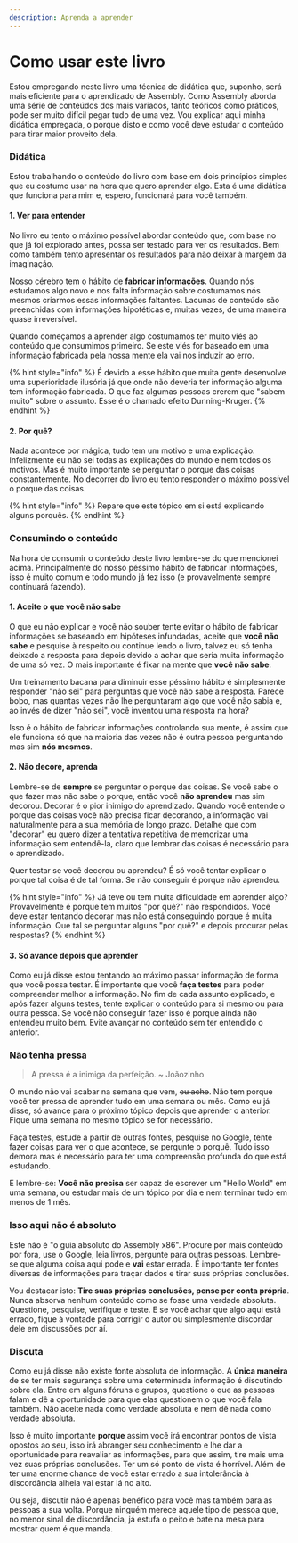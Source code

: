 ```yaml
---
description: Aprenda a aprender
---
```


# Como usar este livro

Estou empregando neste livro uma técnica de didática que, suponho, será mais eficiente para o aprendizado de Assembly. Como Assembly aborda uma série de conteúdos dos mais variados, tanto teóricos como práticos, pode ser muito difícil pegar tudo de uma vez. Vou explicar aqui minha didática empregada, o porque disto e como você deve estudar o conteúdo para tirar maior proveito dela.

### Didática

Estou trabalhando o conteúdo do livro com base em dois princípios simples que eu costumo usar na hora que quero aprender algo. Esta é uma didática que funciona para mim e, espero, funcionará para você também.

#### 1. Ver para entender

No livro eu tento o máximo possível abordar conteúdo que, com base no que já foi explorado antes, possa ser testado para ver os resultados. Bem como também tento apresentar os resultados para não deixar à margem da imaginação.

Nosso cérebro tem o hábito de **fabricar informações**. Quando nós estudamos algo novo e nos falta informação sobre costumamos nós mesmos criarmos essas informações faltantes. Lacunas de conteúdo são preenchidas com informações hipotéticas e, muitas vezes, de uma maneira quase irreversível.  
  
Quando começamos a aprender algo costumamos ter muito viés ao conteúdo que consumimos primeiro. Se este viés for baseado em uma informação fabricada pela nossa mente ela vai nos induzir ao erro.

{% hint style="info" %}
É devido a esse hábito que muita gente desenvolve uma superioridade ilusória já que onde não deveria ter informação alguma tem informação fabricada. O que faz algumas pessoas crerem que "sabem muito" sobre o assunto. Esse é o chamado efeito Dunning-Kruger.
{% endhint %}

#### 2. Por quê?

Nada acontece por mágica, tudo tem um motivo e uma explicação. Infelizmente eu não sei todas as explicações do mundo e nem todos os motivos. Mas é muito importante se perguntar o porque das coisas constantemente. No decorrer do livro eu tento responder o máximo possível o porque das coisas.

{% hint style="info" %}
Repare que este tópico em si está explicando alguns porquês.
{% endhint %}

### Consumindo o conteúdo

Na hora de consumir o conteúdo deste livro lembre-se do que mencionei acima. Principalmente do nosso péssimo hábito de fabricar informações, isso é muito comum e todo mundo já fez isso \(e provavelmente sempre continuará fazendo\).

#### 1. Aceite o que você não sabe

O que eu não explicar e você não souber tente evitar o hábito de fabricar informações se baseando em hipóteses infundadas, aceite que **você não sabe** e pesquise à respeito ou continue lendo o livro, talvez eu só tenha deixado a resposta para depois devido a achar que seria muita informação de uma só vez. O mais importante é fixar na mente que **você não sabe**. 

Um treinamento bacana para diminuir esse péssimo hábito é simplesmente responder "não sei" para perguntas que você não sabe a resposta. Parece bobo, mas quantas vezes não lhe perguntaram algo que você não sabia e, ao invés de dizer "não sei", você inventou uma resposta na hora?

Isso é o hábito de fabricar informações controlando sua mente, é assim que ele funciona só que na maioria das vezes não é outra pessoa perguntando mas sim **nós mesmos**.

#### 2. Não decore, aprenda

Lembre-se de **sempre** se perguntar o porque das coisas. Se você sabe o que fazer mas não sabe o porque, então você **não aprendeu** mas sim decorou. Decorar é o pior inimigo do aprendizado. Quando você entende o porque das coisas você não precisa ficar decorando, a informação vai naturalmente para a sua memória de longo prazo. Detalhe que com "decorar" eu quero dizer a tentativa repetitiva de memorizar uma informação sem entendê-la, claro que lembrar das coisas é necessário para o aprendizado.  
  
Quer testar se você decorou ou aprendeu? É só você tentar explicar o porque tal coisa é de tal forma. Se não conseguir é porque não aprendeu.

{% hint style="info" %}
Já teve ou tem muita dificuldade em aprender algo? Provavelmente é porque tem muitos "por quê?" não respondidos. Você deve estar tentando decorar mas não está conseguindo porque é muita informação. Que tal se perguntar alguns "por quê?" e depois procurar pelas respostas?
{% endhint %}

#### 3. Só avance depois que aprender

Como eu já disse estou tentando ao máximo passar informação de forma que você possa testar. É importante que você **faça testes** para poder compreender melhor a informação. No fim de cada assunto explicado, e após fazer alguns testes, tente explicar o conteúdo para si mesmo ou para outra pessoa. Se você não conseguir fazer isso é porque ainda não entendeu muito bem. Evite avançar no conteúdo sem ter entendido o anterior.

### Não tenha pressa

> A pressa é a inimiga da perfeição. ~ Joãozinho

O mundo não vai acabar na semana que vem, ~~eu acho~~. Não tem porque você ter pressa de aprender tudo em uma semana ou mês. Como eu já disse, só avance para o próximo tópico depois que aprender o anterior. Fique uma semana no mesmo tópico se for necessário.

Faça testes, estude a partir de outras fontes, pesquise no Google, tente fazer coisas para ver o que acontece, se pergunte o porquê. Tudo isso demora mas é necessário para ter uma compreensão profunda do que está estudando.

E lembre-se: **Você não precisa** ser capaz de escrever um "Hello World" em uma semana, ou estudar mais de um tópico por dia e nem terminar tudo em menos de 1 mês.

### Isso aqui não é absoluto

Este não é "o guia absoluto do Assembly x86". Procure por mais conteúdo por fora, use o Google, leia livros, pergunte para outras pessoas. Lembre-se que alguma coisa aqui pode e **vai** estar errada. É importante ter fontes diversas de informações para traçar dados e tirar suas próprias conclusões.

Vou destacar isto: **Tire suas próprias conclusões, pense por conta própria**. Nunca absorva nenhum conteúdo como se fosse uma verdade absoluta. Questione, pesquise, verifique e teste. E se você achar que algo aqui está errado, fique à vontade para corrigir o autor ou simplesmente discordar dele em discussões por aí.

### Discuta

Como eu já disse não existe fonte absoluta de informação. A **única maneira** de se ter mais segurança sobre uma determinada informação é discutindo sobre ela. Entre em alguns fóruns e grupos, questione o que as pessoas falam e dê a oportunidade para que elas questionem o que você fala também. Não aceite nada como verdade absoluta e nem dê nada como verdade absoluta.

Isso é muito importante **porque** assim você irá encontrar pontos de vista opostos ao seu, isso irá abranger seu conhecimento e lhe dar a oportunidade para reavaliar as informações, para que assim, tire mais uma vez suas próprias conclusões. Ter um só ponto de vista é horrível. Além de ter uma enorme chance de você estar errado a sua intolerância à discordância alheia vai estar lá no alto.

Ou seja, discutir não é apenas benéfico para você mas também para as pessoas a sua volta. Porque ninguém merece aquele tipo de pessoa que, no menor sinal de discordância, já estufa o peito e bate na mesa para mostrar quem é que manda.

